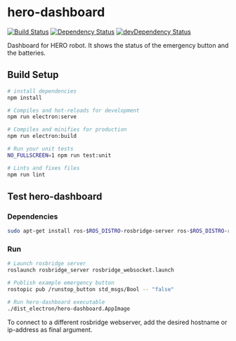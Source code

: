 # hero-dashboard

[![Build Status][travis-image]][travis-url] [![Dependency Status][daviddm-image]][daviddm-url] [![devDependency Status][daviddm-image-dev]][daviddm-url-dev]

Dashboard for HERO robot. It shows the status of the emergency button and the batteries.

## Build Setup

```bash
# install dependencies
npm install

# Compiles and hot-reloads for development
npm run electron:serve

# Compiles and minifies for production
npm run electron:build

# Run your unit tests
NO_FULLSCREEN=1 npm run test:unit

# Lints and fixes files
npm run lint
```

## Test hero-dashboard

### Dependencies

```bash
sudo apt-get install ros-$ROS_DISTRO-rosbridge-server ros-$ROS_DISTRO-rostopic
```

### Run

```bash
# Launch rosbridge server
roslaunch rosbridge_server rosbridge_websocket.launch

# Publish example emergency button
rostopic pub /runstop_button std_msgs/Bool -- "false"

# Run hero-dashboard executable
./dist_electron/hero-dashboard.AppImage
```

To connect to a different rosbridge webserver,
add the desired hostname or ip-address as final argument.

[travis-image]: https://travis-ci.com/tue-robotics/hero-dashboard.svg?branch=master
[travis-url]: https://travis-ci.com/tue-robotics/hero-dashboard

[daviddm-image]: https://david-dm.org/tue-robotics/hero-dashboard/status.svg
[daviddm-url]: https://david-dm.org/tue-robotics/hero-dashboard
[daviddm-image-dev]: https://david-dm.org/tue-robotics/hero-dashboard/dev-status.svg
[daviddm-url-dev]: https://david-dm.org/tue-robotics/hero-dashboard?type=dev
